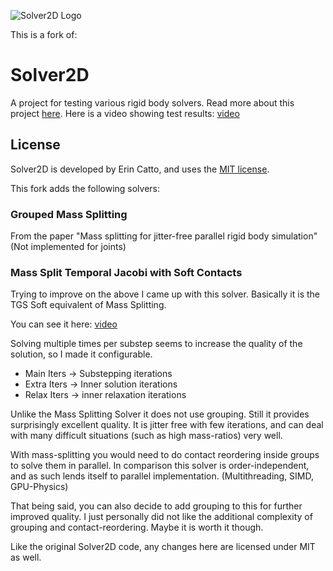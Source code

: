 ![Solver2D Logo](extras/solver2d.png)

This is a fork of:

# Solver2D 
A project for testing various rigid body solvers.
Read more about this project [here](https://box2d.org/posts/2024/02/solver2d/).
Here is a video showing test results: [video](https://www.youtube.com/watch?v=sKHf_o_UCzI)

## License
Solver2D is developed by Erin Catto, and uses the [MIT license](https://en.wikipedia.org/wiki/MIT_License).

This fork adds the following solvers:

### Grouped Mass Splitting
From the paper "Mass splitting for jitter-free parallel rigid body simulation"
(Not implemented for joints)

### Mass Split Temporal Jacobi with Soft Contacts
Trying to improve on the above I came up with this solver.
Basically it is the TGS Soft equivalent of Mass Splitting.

You can see it here: [video](https://youtu.be/FG2N6LqkdD0)

Solving multiple times per substep seems to increase the quality of the solution, so I made it configurable.
- Main Iters -> Substepping iterations
- Extra Iters -> Inner solution iterations
- Relax Iters -> inner relaxation iterations

Unlike the Mass Splitting Solver it does not use grouping.
Still it provides surprisingly excellent quality.
It is jitter free with few iterations, and can deal with many difficult situations (such as high mass-ratios) very well.

With mass-splitting you would need to do contact reordering inside groups to solve them in parallel.
In comparison this solver is order-independent, and as such lends itself to parallel implementation. (Multithreading, SIMD, GPU-Physics)

That being said, you can also decide to add grouping to this for further improved quality.
I just personally did not like the additional complexity of grouping and contact-reordering.
Maybe it is worth it though. 

Like the original Solver2D code, any changes here are licensed under MIT as well.

